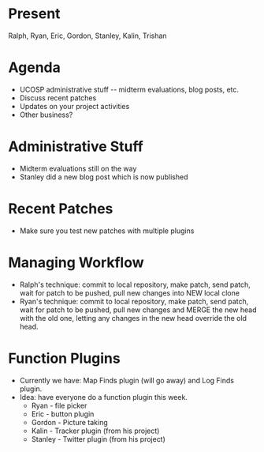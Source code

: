 # Present #

Ralph, Ryan, Eric, Gordon, Stanley, Kalin, Trishan


# Agenda #
  * UCOSP administrative stuff -- midterm evaluations, blog posts, etc.
  * Discuss recent patches
  * Updates on your project activities
  * Other business?

# Administrative Stuff #
  * Midterm evaluations still on the way
  * Stanley did a new blog post which is now published

# Recent Patches #
  * Make sure you test new patches with multiple plugins

# Managing Workflow #
  * Ralph's technique: commit to local repository, make patch, send patch, wait for patch to be pushed, pull new changes into NEW local clone
  * Ryan's technique: commit to local repository, make patch, send patch, wait for patch to be pushed, pull new changes and MERGE the new head with the old one, letting any changes in the new head override the old head.

# Function Plugins #
  * Currently we have: Map Finds plugin (will go away) and Log Finds plugin.
  * Idea: have everyone do a function plugin this week.
    * Ryan - file picker
    * Eric - button plugin
    * Gordon - Picture taking
    * Kalin - Tracker plugin (from his project)
    * Stanley - Twitter plugin (from his project)